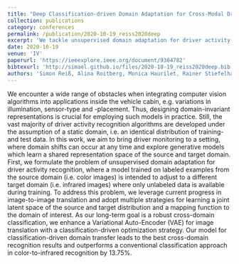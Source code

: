 ```yaml
---
title: "Deep Classification-driven Domain Adaptation for Cross-Modal Driver Behavior Recognition"
collection: publications
category: conferences
permalink: /publication/2020-10-19_reiss2020deep
excerpt: 'We tackle unsupervised domain adaptation for driver activity recognition, where models trained on labeled color images adapt to unlabeled infrared images. Using enhanced Variational Auto-Encoders for image translation with classification-driven optimization, our approach learns a shared latent space, boosting cross-domain recognition by 13.75% over conventional methods.'
date: 2020-10-19
venue: 'IV'
paperurl: 'https://ieeexplore.ieee.org/document/9304782'
bibtexurl: 'http://simael.github.io/files/2020-10-19_reiss2020deep.bib'
authors: 'Simon Reiß, Alina Roitberg, Monica Haurilet, Rainer Stiefelhagen.'
---
```

We encounter a wide range of obstacles when integrating computer vision algorithms into applications inside the vehicle cabin, e.g. variations in illumination, sensor-type and -placement. Thus, designing domain-invariant representations is crucial for employing such models in practice. Still, the vast majority of driver activity recognition algorithms are developed under the assumption of a static domain, i.e. an identical distribution of training- and test data. In this work, we aim to bring driver monitoring to a setting, where domain shifts can occur at any time and explore generative models which learn a shared representation space of the source and target domain. First, we formulate the problem of unsupervised domain adaptation for driver activity recognition, where a model trained on labeled examples from the source domain (i.e. color images) is intended to adjust to a different target domain (i.e. infrared images) where only unlabeled data is available during training. To address this problem, we leverage current progress in image-to-image translation and adopt multiple strategies for learning a joint latent space of the source and target distribution and a mapping function to the domain of interest. As our long-term goal is a robust cross-domain classification, we enhance a Variational Auto-Encoder (VAE) for image translation with a classification-driven optimization strategy. Our model for classification-driven domain transfer leads to the best cross-domain recognition results and outperforms a conventional classification approach in color-to-infrared recognition by 13.75%.